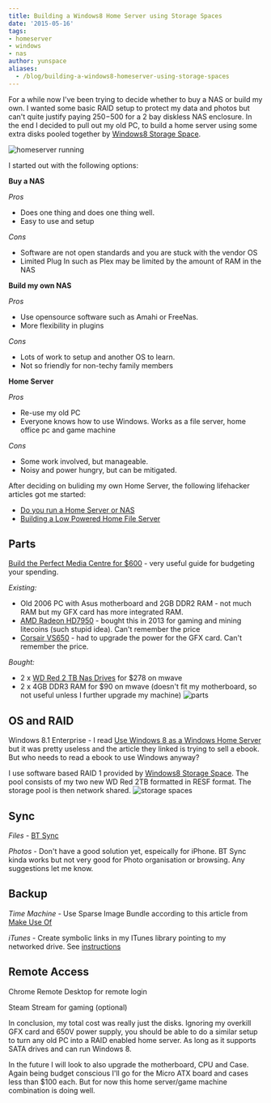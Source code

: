```yaml
---
title: Building a Windows8 Home Server using Storage Spaces
date: '2015-05-16'
tags:
- homeserver
- windows
- nas
author: yunspace
aliases:
  - /blog/building-a-windows8-homeserver-using-storage-spaces
---
```

For a while now I've been trying to decide whether to buy a NAS or build my own. I wanted some basic RAID setup to protect my data and photos but can't quite justify paying
$250-$500 for a 2 bay diskless NAS enclosure. In the end I decided to pull out my old PC, to build a home server using some extra disks pooled together by [Windows8 Storage Space](http://windows.microsoft.com/en-AU/windows-8/storage-spaces-pools).

![homeserver running](/images/homeserver/homeserver_running.png)

I started out with the following options:

**Buy a NAS**

*Pros*
  - Does one thing and does one thing well.
  - Easy to use and setup

*Cons*
  - Software are not open standards and you are stuck with the vendor OS
  - Limited Plug In such as Plex may be limited by the amount of RAM in the NAS

**Build my own NAS**

*Pros*
  - Use opensource software such as Amahi or FreeNas.
  - More flexibility in plugins

*Cons*
  - Lots of work to setup and another OS to learn.
  - Not so friendly for non-techy family members

**Home Server**

*Pros*
  - Re-use my old PC
  - Everyone knows how to use Windows. Works as a file server, home office pc and game machine

*Cons*
  - Some work involved, but manageable.
  - Noisy and power hungry, but can be mitigated.

After deciding on buliding my own Home Server, the following lifehacker articles got me started:
- [Do you run a Home Server or NAS](http://lifehacker.com/5974253/do-you-run-a-home-server-or-nas)
- [Building a Low Powered Home File Server](http://lifehacker.com/5938883/how-can-i-build-a-quiet-low+powered-home-file-server)

## Parts
[Build the Perfect Media Centre for $600](http://www.lifehacker.com.au/2014/02/build-the-perfect-media-centre-for-600/) - very useful guide for budgeting your spending.

*Existing:*
- Old 2006 PC with Asus motherboard and 2GB DDR2 RAM - not much RAM but my GFX card has more integrated RAM.
- [AMD Radeon HD7950](http://www.powercolor.com/au/products_features.asp?id=418) - bought this in 2013 for gaming and mining litecoins (such stupid idea). Can't remember the price
- [Corsair VS650](http://www.corsair.com/en/vs-seriestm-vs650-650-watt-power-supply) - had to upgrade the power for the GFX card. Can't remember the price.

*Bought:*
- 2 x [WD Red 2 TB Nas Drives](http://www.wdc.com/en/products/products.aspx?id=810) for $278 on mwave
- 2 x 4GB DDR3 RAM for $90 on mwave (doesn't fit my motherboard, so not useful unless I further upgrade my machine)
![parts](/images/homeserver/parts.png)

## OS and RAID
Windows 8.1 Enterprise - I read [Use Windows 8 as a Windows Home Server](http://lifehacker.com/5955262/use-windows-8-as-a-windows-home-server) but it
 was pretty useless and the article they linked is trying to sell a ebook. But who needs to read a ebook to use Windows anyway?

I use software based RAID 1 provided by [Windows8 Storage Space](http://windows.microsoft.com/en-AU/windows-8/storage-spaces-pools). The pool consists of my two new
WD Red 2TB formatted in RESF format. The storage pool is then network shared.
![storage spaces](/images/homeserver/storage-space.png)

## Sync
*Files* - [BT Sync](https://www.getsync.com/)

*Photos* - Don't have a good solution yet, espeically for iPhone. BT Sync kinda works but not very good for Photo organisation or browsing. Any suggestions let me know.

## Backup
*Time Machine* - Use Sparse Image Bundle according to this article from [Make Use Of](http://www.makeuseof.com/tag/turn-nas-windows-share-time-machine-backup/)

*iTunes* - Create symbolic links in my ITunes library pointing to my networked drive. See [instructions](http://www.imore.com/how-move-your-iphone-and-ipad-backups-external-drive)

## Remote Access
Chrome Remote Desktop for remote login

Steam Stream for gaming (optional)

In conclusion, my total cost was really just the disks. Ignoring my overkill GFX card and 650V power supply, you should be able to do a similar setup to turn any old PC into a
RAID enabled home server. As long as it supports SATA drives and can run Windows 8.

In the future I will look to also upgrade the motherboard, CPU and Case. Again being budget conscious I'll go for the Micro ATX board and cases less than $100 each. But for now
 this home server/game machine combination is doing well.
